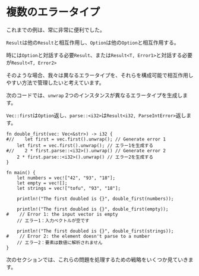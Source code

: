 # <!--Multiple error types--> 複数のエラータイプ

<!--The previous examples have always been very convenient;-->
これまでの例は、常に非常に便利でした。
<!--`Result` s interact with other `Result` s and `Option` s interact with other `Option` s.-->
`Result`は他の`Result`と相互作用し、`Option`は他の`Option`と相互作用する。

<!--Sometimes an `Option` needs to interact with a `Result`, or a `Result<T, Error1>` needs to interact with a `Result<T, Error2>`.-->
時には`Option`と対話する必要`Result`、または`Result<T, Error1>`と対話する必要が`Result<T, Error2>`
<!--In those cases, we want to manage our different error types in a way that makes them composable and easy to interact with.-->
そのような場合、我々は異なるエラータイプを、それらを構成可能で相互作用しやすい方法で管理したいと考えています。

<!--In the following code, two instances of `unwrap` generate different error types.-->
次のコードでは、`unwrap` 2つのインスタンスが異なるエラータイプを生成します。
<!--`Vec::first` returns an `Option`, while `parse::<i32>` returns a `Result<i32, ParseIntError>`:-->
`Vec::first`は`Option`返し、`parse::<i32>`は`Result<i32, ParseIntError>`返します。

```rust,editable,ignore,mdbook-runnable
fn double_first(vec: Vec<&str>) -> i32 {
#//    let first = vec.first().unwrap(); // Generate error 1
    let first = vec.first().unwrap(); // エラー1を生成する
#//    2 * first.parse::<i32>().unwrap() // Generate error 2
    2 * first.parse::<i32>().unwrap() // エラー2を生成する
}

fn main() {
    let numbers = vec!["42", "93", "18"];
    let empty = vec![];
    let strings = vec!["tofu", "93", "18"];

    println!("The first doubled is {}", double_first(numbers));

    println!("The first doubled is {}", double_first(empty));
#    // Error 1: the input vector is empty
    // エラー1：入力ベクトルが空です

    println!("The first doubled is {}", double_first(strings));
#    // Error 2: the element doesn't parse to a number
    // エラー2：要素は数値に解析されません
}
```

<!--Over the next sections, we'll see several strategies for handling these kind of problems.-->
次のセクションでは、これらの問題を処理するための戦略をいくつか見ていきます。
